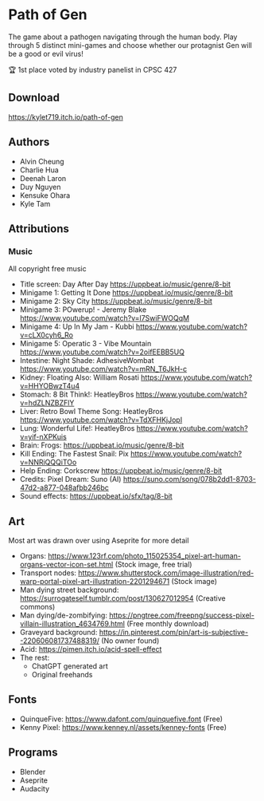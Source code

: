 # Path of Gen

The game about a pathogen navigating through the human body. Play through 5 distinct mini-games and choose whether our protagnist Gen will be a good or evil virus! 

🏆 1st place voted by industry panelist in CPSC 427

## Download
https://kylet719.itch.io/path-of-gen

## Authors
- Alvin Cheung
- Charlie Hua
- Deenah Laron
- Duy Nguyen
- Kensuke Ohara
- Kyle Tam



## Attributions
### Music
All copyright free music
- Title screen: Day After Day https://uppbeat.io/music/genre/8-bit 
- Minigame 1: Getting It Done https://uppbeat.io/music/genre/8-bit
- Minigame 2: Sky City https://uppbeat.io/music/genre/8-bit
- Minigame 3: POwerup! - Jeremy Blake https://www.youtube.com/watch?v=l7SwiFWOQqM
- Minigame 4: Up In My Jam - Kubbi https://www.youtube.com/watch?v=cLX0cyh6_Ro
- Minigame 5: Operatic 3 - Vibe Mountain https://www.youtube.com/watch?v=2oifEEBB5UQ
- Intestine: Night Shade: AdhesiveWombat https://www.youtube.com/watch?v=mRN_T6JkH-c
- Kidney: Floating Also: William Rosati https://www.youtube.com/watch?v=HHYOBwzT4u4
- Stomach: 8 Bit Think!: HeatleyBros https://www.youtube.com/watch?v=hdZLNZBZFlY
- Liver: Retro Bowl Theme Song: HeatleyBros https://www.youtube.com/watch?v=TdXFHKjJopI
- Lung: Wonderful Life!: HeatleyBros https://www.youtube.com/watch?v=yif-nXPKuis
- Brain: Frogs: https://uppbeat.io/music/genre/8-bit 
- Kill Ending: The Fastest Snail: Pix https://www.youtube.com/watch?v=NNRiQQQiTOo
- Help Ending: Corkscrew https://uppbeat.io/music/genre/8-bit 
- Credits: Pixel Dream: Suno (AI) https://suno.com/song/078b2dd1-8703-47d2-a877-048afbb246bc
- Sound effects: https://uppbeat.io/sfx/tag/8-bit

## Art
Most art was drawn over using Aseprite for more detail
- Organs: https://www.123rf.com/photo_115025354_pixel-art-human-organs-vector-icon-set.html (Stock image, free trial)
- Transport nodes: https://www.shutterstock.com/image-illustration/red-warp-portal-pixel-art-illustration-2201294671 (Stock image)
- Man dying street background: https://surrogateself.tumblr.com/post/130627012954 (Creative commons)
- Man dying/de-zombifying: https://pngtree.com/freepng/success-pixel-villain-illustration_4634769.html (Free monthly download)
- Graveyard background: https://in.pinterest.com/pin/art-is-subjective--220606081737488319/ (No owner found)
- Acid: https://pimen.itch.io/acid-spell-effect
- The rest: 
    * ChatGPT generated art
    * Original freehands

## Fonts
- QuinqueFive: https://www.dafont.com/quinquefive.font (Free)
- Kenny Pixel: https://www.kenney.nl/assets/kenney-fonts (Free)

## Programs
- Blender
- Aseprite
- Audacity
